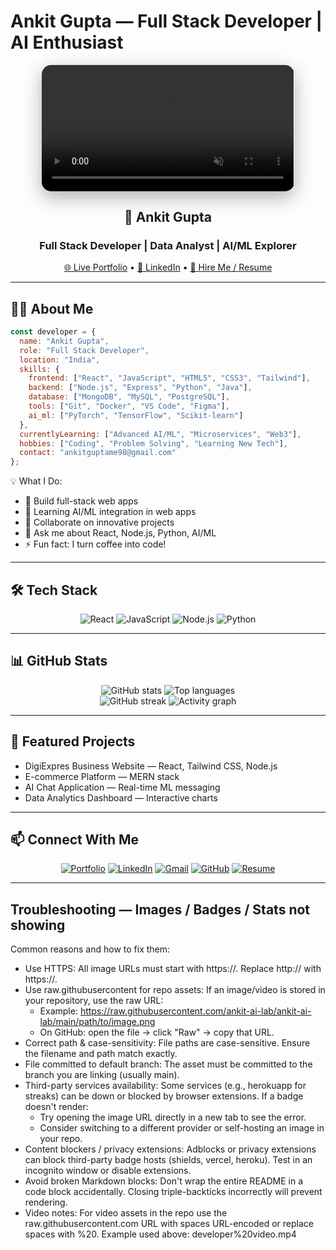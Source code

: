 # Ankit Gupta — Full Stack Developer | AI Enthusiast

<div align="center">
  <!-- AUTO-PLAYING VIDEO -->
  <video width="80%" autoplay loop muted playsinline style="border-radius: 15px; box-shadow: 0 10px 30px rgba(0,0,0,0.3);">
    <source src="https://github.com/ankit-ai-lab/ankit-ai-lab/raw/main/developer%20video.mp4" type="video/mp4">
    Your browser does not support the video tag.
  </video>

  <h2>🚀 Ankit Gupta</h2>
  <h3>Full Stack Developer | Data Analyst | AI/ML Explorer</h3>

  <p>
    <a href="https://www.digiexpres.com" target="_blank" rel="noopener">🌐 Live Portfolio</a> •
    <a href="https://linkedin.com/in/ankitgupta" target="_blank" rel="noopener">💼 LinkedIn</a> •
    <a href="https://drive.google.com/uc?export=download&id=1xmxDnRbAFlyHHoRHxcbxiKEoB4P0X6ml" target="_blank" rel="noopener">📧 Hire Me / Resume</a>
  </p>
</div>

---

## 👨‍💻 About Me

```javascript
const developer = {
  name: "Ankit Gupta",
  role: "Full Stack Developer",
  location: "India",
  skills: {
    frontend: ["React", "JavaScript", "HTML5", "CSS3", "Tailwind"],
    backend: ["Node.js", "Express", "Python", "Java"],
    database: ["MongoDB", "MySQL", "PostgreSQL"],
    tools: ["Git", "Docker", "VS Code", "Figma"],
    ai_ml: ["PyTorch", "TensorFlow", "Scikit-learn"]
  },
  currentlyLearning: ["Advanced AI/ML", "Microservices", "Web3"],
  hobbies: ["Coding", "Problem Solving", "Learning New Tech"],
  contact: "ankitguptame98@gmail.com"
};
```

💡 What I Do:
- 🔭 Build full-stack web apps
- 🌱 Learning AI/ML integration in web apps
- 👯 Collaborate on innovative projects
- 💬 Ask me about React, Node.js, Python, AI/ML
- ⚡ Fun fact: I turn coffee into code!

---

## 🛠 Tech Stack

<div align="center">
  <img src="https://img.shields.io/badge/React-61DAFB?style=for-the-badge&logo=react&logoColor=black" alt="React" />
  <img src="https://img.shields.io/badge/JavaScript-F7DF1E?style=for-the-badge&logo=javascript&logoColor=black" alt="JavaScript" />
  <img src="https://img.shields.io/badge/Node.js-339933?style=for-the-badge&logo=nodedotjs&logoColor=white" alt="Node.js" />
  <img src="https://img.shields.io/badge/Python-3776AB?style=for-the-badge&logo=python&logoColor=white" alt="Python" />
</div>

---

## 📊 GitHub Stats

<div align="center">
  <img src="https://github-readme-stats.vercel.app/api?username=ankit-ai-lab&show_icons=true&theme=radical&hide_border=true" alt="GitHub stats" />
  <img src="https://github-readme-stats.vercel.app/api/top-langs/?username=ankit-ai-lab&layout=compact&theme=radical&hide_border=true" alt="Top languages" />
</div>

<div align="center">
  <!-- The streak service sometimes has availability issues; if this doesn't render, see troubleshooting below -->
  <img src="https://github-readme-streak-stats.herokuapp.com/?user=ankit-ai-lab&theme=radical&hide_border=true" alt="GitHub streak" />
  <img src="https://github-readme-activity-graph.vercel.app/graph?username=ankit-ai-lab&theme=react-dark&hide_border=true&area=true" alt="Activity graph" />
</div>

---

## 🚀 Featured Projects

- DigiExpres Business Website — React, Tailwind CSS, Node.js
- E-commerce Platform — MERN stack
- AI Chat Application — Real-time ML messaging
- Data Analytics Dashboard — Interactive charts

---

## 📫 Connect With Me

<div align="center">
  <a href="https://www.digiexpres.com" target="_blank" rel="noopener"><img src="https://img.shields.io/badge/Portfolio-000000?style=for-the-badge&logo=google-chrome&logoColor=white" alt="Portfolio" /></a>
  <a href="https://linkedin.com/in/ankitgupta" target="_blank" rel="noopener"><img src="https://img.shields.io/badge/LinkedIn-0077B5?style=for-the-badge&logo=linkedin&logoColor=white" alt="LinkedIn" /></a>
  <a href="mailto:ankitguptame98@gmail.com"><img src="https://img.shields.io/badge/Gmail-D14836?style=for-the-badge&logo=gmail&logoColor=white" alt="Gmail" /></a>
  <a href="https://github.com/ankit-ai-lab" target="_blank" rel="noopener"><img src="https://img.shields.io/badge/GitHub-100000?style=for-the-badge&logo=github&logoColor=white" alt="GitHub" /></a>
  <a href="https://drive.google.com/uc?export=download&id=1xmxDnRbAFlyHHoRHxcbxiKEoB4P0X6ml" target="_blank" rel="noopener"><img src="https://img.shields.io/badge/Hire%20Me%20Resume-FF5733?style=for-the-badge&logo=google-drive&logoColor=white" alt="Resume" /></a>
</div>

---

## Troubleshooting — Images / Badges / Stats not showing

Common reasons and how to fix them:
- Use HTTPS: All image URLs must start with https://. Replace http:// with https://.
- Use raw.githubusercontent for repo assets: If an image/video is stored in your repository, use the raw URL:
  - Example: https://raw.githubusercontent.com/ankit-ai-lab/ankit-ai-lab/main/path/to/image.png
  - On GitHub: open the file → click "Raw" → copy that URL.
- Correct path & case-sensitivity: File paths are case-sensitive. Ensure the filename and path match exactly.
- File committed to default branch: The asset must be committed to the branch you are linking (usually main).
- Third-party services availability: Some services (e.g., herokuapp for streaks) can be down or blocked by browser extensions. If a badge doesn't render:
  - Try opening the image URL directly in a new tab to see the error.
  - Consider switching to a different provider or self-hosting an image in your repo.
- Content blockers / privacy extensions: Adblocks or privacy extensions can block third-party badge hosts (shields, vercel, heroku). Test in an incognito window or disable extensions.
- Avoid broken Markdown blocks: Don't wrap the entire README in a code block accidentally. Closing triple-backticks incorrectly will prevent rendering.
- Video notes: For video assets in the repo use the raw.githubusercontent.com URL with spaces URL-encoded or replace spaces with %20. Example used above: developer%20video.mp4

